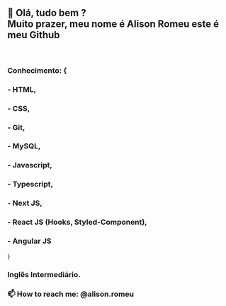 <h2>👋 Olá, tudo bem ?<br>
Muito prazer, meu nome é Alison Romeu este é meu Github</h2><br>

<h3>Conhecimento: {</h3>
  <h3>- HTML,</h3>
  <h3>- CSS,</h3>
  <h3>- Git,</h3>
  <h3>- MySQL,</h3>
  <h3>- Javascript,</h3>
  <h3>- Typescript,</h3>
  <h3>- Next JS,</h3>
  <h3>- React JS (Hooks, Styled-Component),</h3>
  <h3>- Angular JS</h3>
}

<h3>Inglês Intermediário.</h3>

<h3>📫 How to reach me: @alison.romeu</h3>
